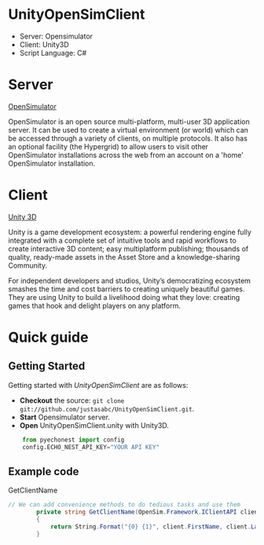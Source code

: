 UnityOpenSimClient
==================
* Server: Opensimulator
* Client: Unity3D 
* Script Language: C#


# Server

[OpenSimulator](http://opensimulator.org/wiki/Main_Page) 

OpenSimulator is an open source multi-platform, multi-user 3D application server. It can be used to create a virtual environment (or world) which can be accessed through a variety of clients, on multiple protocols. It also has an optional facility (the Hypergrid) to allow users to visit other OpenSimulator installations across the web from an account on a 'home' OpenSimulator installation.

# Client

[Unity 3D](http://unity3d.com/)

Unity is a game development ecosystem: a powerful rendering engine fully integrated with a complete set of intuitive tools and rapid workflows to create interactive 3D content; easy multiplatform publishing; thousands of quality, ready-made assets in the Asset Store and a knowledge-sharing Community.

For independent developers and studios, Unity’s democratizing ecosystem smashes the time and cost barriers to creating uniquely beautiful games. They are using Unity to build a livelihood doing what they love: creating games that hook and delight players on any platform.

#  Quick guide

## Getting Started
Getting started with *UnityOpenSimClient* are as follows:
* **Checkout** the source: `git clone git://github.com/justasabc/UnityOpenSimClient.git`.
* **Start** Opensimulator server.
* **Open** UnityOpenSimClient.unity with Unity3D.


```python
    from pyechonest import config
    config.ECHO_NEST_API_KEY="YOUR API KEY"
```

## Example code
GetClientName
``` csharp
// We can add convenience methods to do tedious tasks and use them
        private string GetClientName(OpenSim.Framework.IClientAPI client)
        {
            return String.Format("{0} {1}", client.FirstName, client.LastName);
        }
        
```
